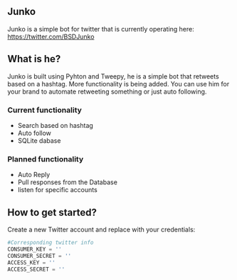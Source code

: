 ## Junko
Junko is a simple bot for twitter that is currently operating here: https://twitter.com/BSDJunko

## What is he?
Junko is built using Pyhton and Tweepy, he is a simple bot that retweets based on a hashtag. More functionality is being added. You can use him for your brand to automate retweeting something or just auto following.

### Current functionality
* Search based on hashtag
* Auto follow
* SQLite dabase

### Planned functionality
* Auto Reply
* Pull responses from the Database
* listen for specific accounts

## How to get started?
Create a new Twitter account and replace with your credentials:
```python
#Corresponding twitter info
CONSUMER_KEY = ''
CONSUMER_SECRET = ''
ACCESS_KEY = ''
ACCESS_SECRET = ''
```
